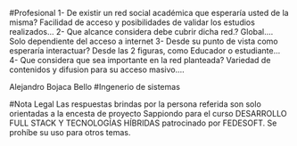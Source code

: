 #Profesional
1- De existir un red social académica que esperaría usted de la misma?
Facilidad de acceso y posibilidades de validar los estudios realizados...
2- Que alcance considera debe  cubrir dicha red.?
Global.... Solo dependiente del acceso a internet
3- Desde su punto de vista como esperaría interactuar? 
Desde las 2 figuras, como Educador o estudiante...
4- Que  considera que sea  importante en la red planteada?
Variedad de contenidos y difusion para su acceso masivo....

Alejandro Bojaca Bello
#Ingenerio de sistemas

#Nota Legal
Las respuestas brindas por la persona referida son solo orientadas a la encesta de proyecto Sappiondo para el curso DESARROLLO FULL STACK Y TECNOLOGÍAS HÍBRIDAS patrocinado por FEDESOFT. Se prohíbe su uso para otros temas.
